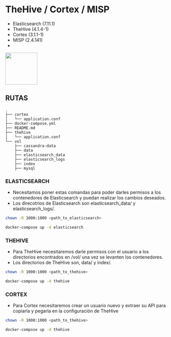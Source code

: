 # TheHive / Cortex / MISP
- Elasticsearch (7.11.1)
- TheHive (4.1.4-1)
- Cortex (3.1.1-1)
- MISP (2.4.141)
- 
<img src="https://blogthehiveproject.files.wordpress.com/2018/11/the-hive-logo-schc3a9ma-v1_plan-de-travail-11.png" style="width: 100px;"/>


## RUTAS
```
.
├── cortex
│   └── application.conf
├── docker-compose.yml
├── README.md
├── thehive
│   └── application.conf
└── vol
    ├── cassandra-data
    ├── data
    ├── elasticsearch_data
    ├── elasticsearch_logs
    ├── index
    ├── mysql
```


### ELASTICSEARCH
- Necesitamos poner estas comandas para poder darles permisos a los contenedores de Elasticsearch y puedan realizar los cambios deseados.
- Los direcotrios de Elasticsearch son elasticsearch_data/ y elasticsearch_logs/.
```bash
chown -R 1000:1000 <path_to_elasticsearch>
```
```bash
docker-compose up -d elasticsearch
```

### THEHIVE
- Para TheHive necesitaremos darle permisos con el usuario a los directorios encontrados en /vol/ una vez se levanten los contenedores.
- Los directorios de TheHive son, data/ y index/.
```bash
chown -R 1000:1000 <path_to_thehive>
```
```bash
docker-compose up -d thehive
```

### CORTEX
- Para Cortex necesitaremos crear un usuario nuevo y extraer su API para copiarla y pegarla en la configuración de TheHive
```bash
chown -R 1000:1000 <path_to_thehive>
```
```bash
docker-compose up -d thehive
```
